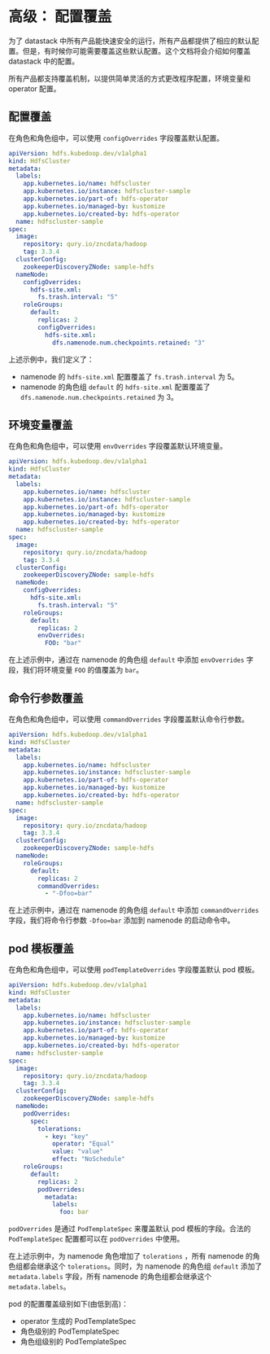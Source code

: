 
# 高级： 配置覆盖

为了 datastack 中所有产品能快速安全的运行，所有产品都提供了相应的默认配置。但是，有时候你可能需要覆盖这些默认配置。这个文档将会介绍如何覆盖 datastack 中的配置。

所有产品都支持覆盖机制，以提供简单灵活的方式更改程序配置，环境变量和 operator 配置。

## 配置覆盖

在角色和角色组中，可以使用 `configOverrides` 字段覆盖默认配置。

```yaml
apiVersion: hdfs.kubedoop.dev/v1alpha1
kind: HdfsCluster
metadata:
  labels:
    app.kubernetes.io/name: hdfscluster
    app.kubernetes.io/instance: hdfscluster-sample
    app.kubernetes.io/part-of: hdfs-operator
    app.kubernetes.io/managed-by: kustomize
    app.kubernetes.io/created-by: hdfs-operator
  name: hdfscluster-sample
spec:
  image:
    repository: qury.io/zncdata/hadoop
    tag: 3.3.4
  clusterConfig:
    zookeeperDiscoveryZNode: sample-hdfs
  nameNode:
    configOverrides:
      hdfs-site.xml:
        fs.trash.interval: "5"
    roleGroups:
      default:
        replicas: 2
        configOverrides:
          hdfs-site.xml:
            dfs.namenode.num.checkpoints.retained: "3"
```

上述示例中，我们定义了：

- namenode 的 `hdfs-site.xml` 配置覆盖了 `fs.trash.interval` 为 5。
- namenode 的角色组 `default` 的 `hdfs-site.xml` 配置覆盖了 `dfs.namenode.num.checkpoints.retained` 为 3。

## 环境变量覆盖

在角色和角色组中，可以使用 `envOverrides` 字段覆盖默认环境变量。

```yaml
apiVersion: hdfs.kubedoop.dev/v1alpha1
kind: HdfsCluster
metadata:
  labels:
    app.kubernetes.io/name: hdfscluster
    app.kubernetes.io/instance: hdfscluster-sample
    app.kubernetes.io/part-of: hdfs-operator
    app.kubernetes.io/managed-by: kustomize
    app.kubernetes.io/created-by: hdfs-operator
  name: hdfscluster-sample
spec:
  image:
    repository: qury.io/zncdata/hadoop
    tag: 3.3.4
  clusterConfig:
    zookeeperDiscoveryZNode: sample-hdfs
  nameNode:
    configOverrides:
      hdfs-site.xml:
        fs.trash.interval: "5"
    roleGroups:
      default:
        replicas: 2
        envOverrides:
          FOO: "bar"
```

在上述示例中，通过在 namenode 的角色组 `default` 中添加 `envOverrides` 字段，我们将环境变量 `FOO` 的值覆盖为 `bar`。

## 命令行参数覆盖

在角色和角色组中，可以使用 `commandOverrides` 字段覆盖默认命令行参数。

```yaml
apiVersion: hdfs.kubedoop.dev/v1alpha1
kind: HdfsCluster
metadata:
  labels:
    app.kubernetes.io/name: hdfscluster
    app.kubernetes.io/instance: hdfscluster-sample
    app.kubernetes.io/part-of: hdfs-operator
    app.kubernetes.io/managed-by: kustomize
    app.kubernetes.io/created-by: hdfs-operator
  name: hdfscluster-sample
spec:
  image:
    repository: qury.io/zncdata/hadoop
    tag: 3.3.4
  clusterConfig:
    zookeeperDiscoveryZNode: sample-hdfs
  nameNode:
    roleGroups:
      default:
        replicas: 2
        commandOverrides:
          - "-Dfoo=bar"
```

在上述示例中，通过在 namenode 的角色组 `default` 中添加 `commandOverrides` 字段，我们将命令行参数 `-Dfoo=bar` 添加到 namenode 的启动命令中。

## pod 模板覆盖

在角色和角色组中，可以使用 `podTemplateOverrides` 字段覆盖默认 pod 模板。

```yaml
apiVersion: hdfs.kubedoop.dev/v1alpha1
kind: HdfsCluster
metadata:
  labels:
    app.kubernetes.io/name: hdfscluster
    app.kubernetes.io/instance: hdfscluster-sample
    app.kubernetes.io/part-of: hdfs-operator
    app.kubernetes.io/managed-by: kustomize
    app.kubernetes.io/created-by: hdfs-operator
  name: hdfscluster-sample
spec:
  image:
    repository: qury.io/zncdata/hadoop
    tag: 3.3.4
  clusterConfig:
    zookeeperDiscoveryZNode: sample-hdfs
  nameNode:
    podOverrides:
      spec:
        tolerations:
          - key: "key"
            operator: "Equal"
            value: "value"
            effect: "NoSchedule"
    roleGroups:
      default:
        replicas: 2
        podOverrides:
          metadata:
            labels:
              foo: bar
```

`podOverrides` 是通过 `PodTemplateSpec` 来覆盖默认 pod 模板的字段。合法的 `PodTemplateSpec` 配置都可以在 `podOverrides` 中使用。

在上述示例中，为 namenode 角色增加了 `tolerations` ，所有 namenode 的角色组都会继承这个 `tolerations`。同时，为 namenode 的角色组 `default` 添加了 `metadata.labels` 字段，所有 namenode 的角色组都会继承这个 `metadata.labels`。

pod 的配置覆盖级别如下(由低到高)：

- operator 生成的 PodTemplateSpec
- 角色级别的 PodTemplateSpec
- 角色组级别的 PodTemplateSpec
